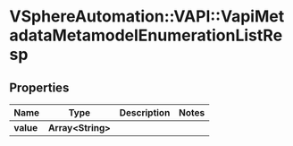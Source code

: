 # VSphereAutomation::VAPI::VapiMetadataMetamodelEnumerationListResp

## Properties
Name | Type | Description | Notes
------------ | ------------- | ------------- | -------------
**value** | **Array&lt;String&gt;** |  | 


